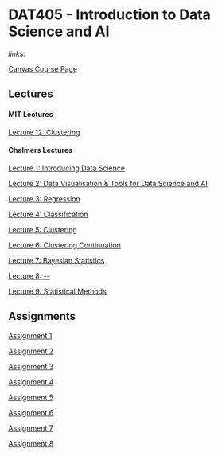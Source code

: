 # DAT405 - Introduction to Data Science and AI

_links:_

[Canvas Course Page](https://chalmers.instructure.com/courses/10918)

## Lectures

#### MIT Lectures

[Lecture 12: Clustering](/lectures/mit-12-clustering.md)

#### Chalmers Lectures

[Lecture 1: Introducing Data Science](/lectures/lecture-1.md)

[Lecture 2: Data Visualisation & Tools for Data Science and AI](/lectures/lecture-2.md)

[Lecture 3: Regression](/lectures/lecture-3.md)

[Lecture 4: Classification](/lectures/lecture-4.md)

[Lecture 5: Clustering](/lectures/lecture-5.md)

[Lecture 6: Clustering Continuation](/lectures/lecture-6.md)

[Lecture 7: Bayesian Statistics](/lectures/lecture-7.md)

[Lecture 8: --](/lectures/lecture-8.md)

[Lecture 9: Statistical Methods](/lectures/lecture-9.md)

## Assignments

[Assignment 1](/assignments/assignment-1/notebook.ipynb)

[Assignment 2](/assignments/assignment-2/)

[Assignment 3](/assignments/assignment-3/)

[Assignment 4](/assignments/assignment-4/)

[Assignment 5]()

[Assignment 6]()

[Assignment 7]()

[Assignment 8]()
